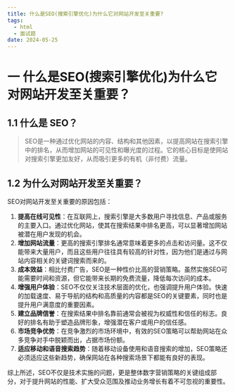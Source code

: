```yaml
---
title: 什么是SEO(搜索引擎优化)为什么它对网站开发至关重要?
tags:
  - html
  - 面试题
date: 2024-05-25
---
```

# 一 什么是SEO(搜索引擎优化)为什么它对网站开发至关重要？

## 1.1 什么是 SEO？

> SEO是一种通过优化网站的内容、结构和其他因素，以提高网站在搜索引擎中的排名，从而增加网站的可见性和曝光度的过程。它的核心目标是使网站对搜索引擎更加友好，从而吸引更多的有机（非付费）流量。

## 1.2 为什么对网站开发至关重要？

SEO对网站开发至关重要的原因包括：
1. **提高在线可见性**：在互联网上，搜索引擎是大多数用户寻找信息、产品或服务的主要入口。通过优化网站，使其在搜索结果中排名更高，可以显著增加网站被潜在用户发现的机会。
2. **增加网站流量**：更高的搜索引擎排名通常意味着更多的点击和访问量。这不仅能带来大量用户，而且这些用户往往具有较高的针对性，因为他们是通过与网站内容相关的关键词搜索而来的。
3. **成本效益**：相比付费广告，SEO是一种性价比高的营销策略。虽然实施SEO可能需要时间和资源，但它能带来长期的免费流量，降低每次访问的成本。
4. **增强用户体验**：SEO不仅仅关注技术层面的优化，也强调提升用户体验。快速的加载速度、易于导航的结构和高质量的内容都是SEO的关键要素，同时也是提升用户满意度的重要因素。
5. **建立品牌信誉**：在搜索结果中排名靠前通常会被视为权威性和信任的标志。良好的排名有助于塑造品牌形象，增强潜在客户或用户的信任感。
6. **市场竞争优势**：在竞争激烈的市场环境中，有效的SEO策略可以帮助网站在众多竞争对手中脱颖而出，占据市场份额。
7. **适应移动和语音搜索趋势**：随着移动设备使用和语音搜索的增加，SEO策略还必须适应这些新趋势，确保网站在各种搜索场景下都能有良好的表现。

综上所述，SEO不仅是技术实施的问题，更是整体数字营销策略的关键组成部分，对于提升网站的性能、扩大受众范围及推动业务增长有着不可忽视的重要性。